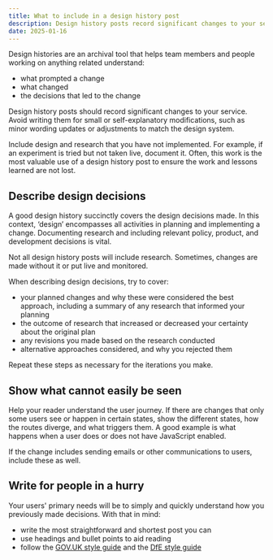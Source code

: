 ```yaml
---
title: What to include in a design history post
description: Design history posts record significant changes to your service, what prompted the change and the decisions you made
date: 2025-01-16
---
```


Design histories are an archival tool that helps team members and people working on anything related understand:

- what prompted a change
- what changed
- the decisions that led to the change

Design history posts should record significant changes to your service. Avoid writing them for small or self-explanatory modifications, such as minor wording updates or adjustments to match the design system.

Include design and research that you have not implemented. For example, if an experiment is tried but not taken live, document it. Often, this work is the most valuable use of a design history post to ensure the work and lessons learned are not lost.

## Describe design decisions

A good design history succinctly covers the design decisions made. In this context, ‘design’ encompasses all activities in planning and implementing a change. Documenting research and including relevant policy, product, and development decisions is vital.

Not all design history posts will include research. Sometimes, changes are made without it or put live and monitored.

When describing design decisions, try to cover:

- your planned changes and why these were considered the best approach, including a summary of any research that informed your planning
- the outcome of research that increased or decreased your certainty about the original plan
- any revisions you made based on the research conducted
- alternative approaches considered, and why you rejected them

Repeat these steps as necessary for the iterations you make.

## Show what cannot easily be seen

Help your reader understand the user journey. If there are changes that only some users see or happen in certain states, show the different states, how the routes diverge, and what triggers them. A good example is what happens when a user does or does not have JavaScript enabled.

If the change includes sending emails or other communications to users, include these as well.

## Write for people in a hurry

Your users' primary needs will be to simply and quickly understand how you previously made decisions. With that in mind:

- write the most straightforward and shortest post you can
- use headings and bullet points to aid reading
- follow the [GOV.UK style guide](https://www.gov.uk/guidance/style-guide/a-to-z) and the [DfE style guide](https://design.education.gov.uk/design-system/style-guide)
